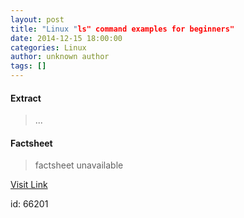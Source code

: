 ```yaml
---
layout: post
title: "Linux "ls" command examples for beginners"
date: 2014-12-15 18:00:00
categories: Linux
author: unknown author
tags: []
---
```



#### Extract
>...

#### Factsheet
>factsheet unavailable

[Visit Link](http://www.linuxtoday.com/upload/linux-ls-command-examples-for-beginners-141215044512.html)

id:   66201


